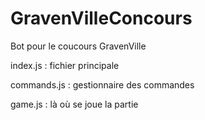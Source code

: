 # GravenVilleConcours
Bot pour le coucours GravenVille


index.js : fichier principale

commands.js : gestionnaire des commandes

game.js : là où se joue la partie
